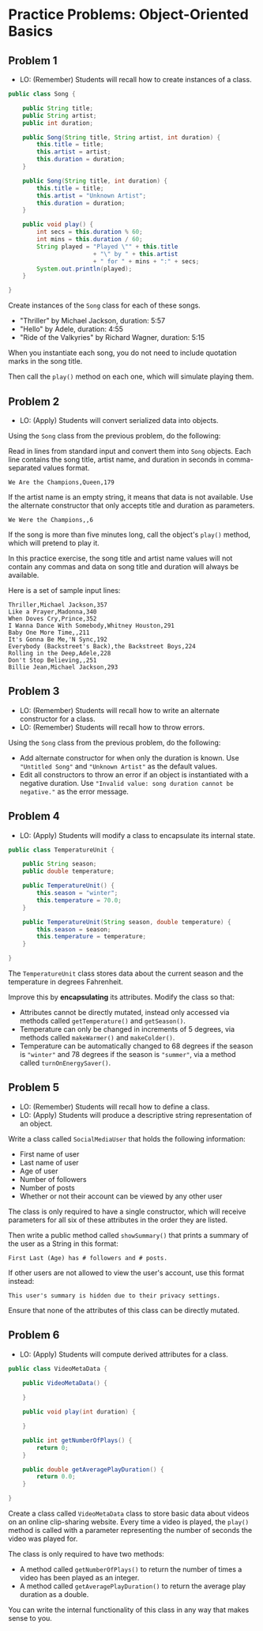 # Practice Problems: Object-Oriented Basics

## Problem 1

- LO: (Remember) Students will recall how to create instances of a class.

```java
public class Song {

    public String title;
    public String artist;
    public int duration;

    public Song(String title, String artist, int duration) {
        this.title = title;
        this.artist = artist;
        this.duration = duration;
    }

    public Song(String title, int duration) {
        this.title = title;
        this.artist = "Unknown Artist";
        this.duration = duration;
    }

    public void play() {
        int secs = this.duration % 60;
        int mins = this.duration / 60;
        String played = "Played \"" + this.title
                        + "\" by " + this.artist
                        + " for " + mins + ":" + secs;
        System.out.println(played);
    }

}
```

Create instances of the `Song` class for each of these songs.

- "Thriller" by Michael Jackson, duration: 5:57
- "Hello" by Adele, duration: 4:55
- "Ride of the Valkyries" by Richard Wagner, duration: 5:15

When you instantiate each song, you do not need to include quotation marks in the song title.

Then call the `play()` method on each one, which will simulate playing them.

## Problem 2

- LO: (Apply) Students will convert serialized data into objects.

Using the `Song` class from the previous problem, do the following:

Read in lines from standard input and convert them into `Song` objects. Each line contains the song title, artist name, and duration in seconds in comma-separated values format.

```
We Are the Champions,Queen,179
```

If the artist name is an empty string, it means that data is not available. Use the alternate constructor that only accepts title and duration as parameters.

```
We Were the Champions,,6
```

If the song is more than five minutes long, call the object's `play()` method, which will pretend to play it.

In this practice exercise, the song title and artist name values will not contain any commas and data on song title and duration will always be available.

Here is a set of sample input lines:

```
Thriller,Michael Jackson,357
Like a Prayer,Madonna,340
When Doves Cry,Prince,352
I Wanna Dance With Somebody,Whitney Houston,291
Baby One More Time,,211
It's Gonna Be Me,'N Sync,192
Everybody (Backstreet's Back),the Backstreet Boys,224
Rolling in the Deep,Adele,228
Don't Stop Believing,,251
Billie Jean,Michael Jackson,293
```

## Problem 3

- LO: (Remember) Students will recall how to write an alternate constructor for a class.
- LO: (Remember) Students will recall how to throw errors.

Using the `Song` class from the previous problem, do the following:

- Add alternate constructor for when only the duration is known. Use `"Untitled Song"` and `"Unknown Artist"` as the default values.
- Edit all constructors to throw an error if an object is instantiated with a negative duration. Use `"Invalid value: song duration cannot be negative."` as the error message.

## Problem 4

- LO: (Apply) Students will modify a class to encapsulate its internal state.

```java
public class TemperatureUnit {

    public String season;
    public double temperature;

    public TemperatureUnit() {
        this.season = "winter";
        this.temperature = 70.0;
    }

    public TemperatureUnit(String season, double temperature) {
        this.season = season;
        this.temperature = temperature;
    }

}
```

The `TemperatureUnit` class stores data about the current season and the temperature in degrees Fahrenheit.

Improve this by **encapsulating** its attributes. Modify the class so that:

- Attributes cannot be directly mutated, instead only accessed via methods called `getTemperature()` and `getSeason()`.
- Temperature can only be changed in increments of 5 degrees, via methods called `makeWarmer()` and `makeColder()`.
- Temperature can be automatically changed to 68 degrees if the season is `"winter"` and 78 degrees if the season is `"summer"`, via a method called `turnOnEnergySaver()`.

## Problem 5

- LO: (Remember) Students will recall how to define a class.
- LO: (Apply) Students will produce a descriptive string representation of an object.

Write a class called `SocialMediaUser` that holds the following information:

- First name of user
- Last name of user
- Age of user
- Number of followers
- Number of posts
- Whether or not their account can be viewed by any other user

The class is only required to have a single constructor, which will receive parameters for all six of these attributes in the order they are listed.

Then write a public method called `showSummary()` that prints a summary of the user as a String in this format:

```
First Last (Age) has # followers and # posts.
```

If other users are not allowed to view the user's account, use this format instead:

```
This user's summary is hidden due to their privacy settings.
```

Ensure that none of the attributes of this class can be directly mutated.

## Problem 6

- LO: (Apply) Students will compute derived attributes for a class.

```java
public class VideoMetaData {

    public VideoMetaData() {
        
    }

    public void play(int duration) {

    }

    public int getNumberOfPlays() {
        return 0;
    }

    public double getAveragePlayDuration() {
        return 0.0;
    }

}
```

Create a class called `VideoMetaData` class to store basic data about videos on an online clip-sharing website. Every time a video is played, the `play()` method is called with a parameter representing the number of seconds the video was played for.

The class is only required to have two methods:

- A method called `getNumberOfPlays()` to return the number of times a video has been played as an integer.
- A method called `getAveragePlayDuration()` to return the average play duration as a double.

You can write the internal functionality of this class in any way that makes sense to you.

